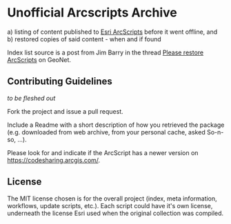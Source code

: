# Unofficial Arcscripts Archive

a) listing of content published to [Esri ArcScripts][1] before it went offline, and  
b) restored copies of said content - when and if found


Index list source is a post from Jim Barry in the thread [Please restore ArcScripts][2] on GeoNet. 


## Contributing Guidelines

_to be fleshed out_

Fork the project and issue a pull request.  

Include a Readme with a short description of how you retrieved the package (e.g. downloaded from web archive, from your personal cache, asked So-n-so, ...).

Please look for and indicate if the ArcScript has a newer version on https://codesharing.arcgis.com/.




## License
The MIT license chosen is for the overall project (index, meta information, workflows, update scripts, etc.). Each script could have it's own license, underneath the license Esri used when the original collection was compiled.

  [1]: http://arcscripts.esri.com
  [2]: https://community.esri.com/thread/182094-please-restore-arcscripts
